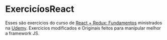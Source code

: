 # ExercicíosReact

  Esses são exercicios do curso de  [React + Redux: Fundamentos](https://www.udemy.com/react-redux-pt/) ministrados na [Udemy](http://udemy.com/).
  Exercicios modificados e Originais feitos para manipular melhor a framework JS.
  
  

